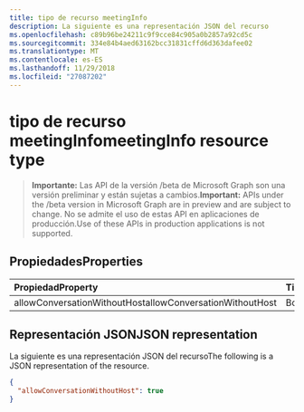 ```yaml
---
title: tipo de recurso meetingInfo
description: La siguiente es una representación JSON del recurso
ms.openlocfilehash: c89b96be24211c9f9cce84c905a0b2857a92cd5c
ms.sourcegitcommit: 334e84b4aed63162bcc31831cffd6d363dafee02
ms.translationtype: MT
ms.contentlocale: es-ES
ms.lasthandoff: 11/29/2018
ms.locfileid: "27087202"
---
```

# <a name="meetinginfo-resource-type"></a><span data-ttu-id="f2791-103">tipo de recurso meetingInfo</span><span class="sxs-lookup"><span data-stu-id="f2791-103">meetingInfo resource type</span></span>

> <span data-ttu-id="f2791-104">**Importante:** Las API de la versión /beta de Microsoft Graph son una versión preliminar y están sujetas a cambios.</span><span class="sxs-lookup"><span data-stu-id="f2791-104">**Important:** APIs under the /beta version in Microsoft Graph are in preview and are subject to change.</span></span> <span data-ttu-id="f2791-105">No se admite el uso de estas API en aplicaciones de producción.</span><span class="sxs-lookup"><span data-stu-id="f2791-105">Use of these APIs in production applications is not supported.</span></span>

## <a name="properties"></a><span data-ttu-id="f2791-106">Propiedades</span><span class="sxs-lookup"><span data-stu-id="f2791-106">Properties</span></span>

| <span data-ttu-id="f2791-107">Propiedad</span><span class="sxs-lookup"><span data-stu-id="f2791-107">Property</span></span>       | <span data-ttu-id="f2791-108">Tipo</span><span class="sxs-lookup"><span data-stu-id="f2791-108">Type</span></span>    | <span data-ttu-id="f2791-109">Descripción</span><span class="sxs-lookup"><span data-stu-id="f2791-109">Description</span></span>|
|:---------------|:--------|:----------|
| <span data-ttu-id="f2791-110">allowConversationWithoutHost</span><span class="sxs-lookup"><span data-stu-id="f2791-110">allowConversationWithoutHost</span></span> | <span data-ttu-id="f2791-111">Booleano</span><span class="sxs-lookup"><span data-stu-id="f2791-111">Boolean</span></span> |  |

## <a name="json-representation"></a><span data-ttu-id="f2791-112">Representación JSON</span><span class="sxs-lookup"><span data-stu-id="f2791-112">JSON representation</span></span>

<span data-ttu-id="f2791-113">La siguiente es una representación JSON del recurso</span><span class="sxs-lookup"><span data-stu-id="f2791-113">The following is a JSON representation of the resource.</span></span>

<!-- {
  "blockType": "resource",
  "optionalProperties": [

  ],
  "@odata.type": "microsoft.graph.meetingInfo"
}-->
```json
{
  "allowConversationWithoutHost": true
}
```

<!-- uuid: 8fcb5dbc-d5aa-4681-8e31-b001d5168d79
2015-10-25 14:57:30 UTC -->
<!-- {
  "type": "#page.annotation",
  "description": "meetingInfo resource",
  "keywords": "",
  "section": "documentation",
  "tocPath": ""
}-->
